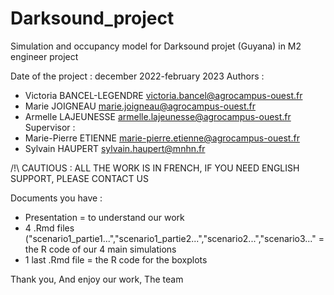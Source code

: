 # Darksound_project
Simulation and occupancy model for Darksound projet (Guyana) in M2 engineer project

Date of the project : december 2022-february 2023
Authors : 
- Victoria BANCEL-LEGENDRE victoria.bancel@agrocampus-ouest.fr
- Marie JOIGNEAU marie.joigneau@agrocampus-ouest.fr
- Armelle LAJEUNESSE armelle.lajeunesse@agrocampus-ouest.fr
Supervisor : 
- Marie-Pierre ETIENNE marie-pierre.etienne@agrocampus-ouest.fr
- Sylvain HAUPERT sylvain.haupert@mnhn.fr

/!\ CAUTIOUS : ALL THE WORK IS IN FRENCH, IF YOU NEED ENGLISH SUPPORT, PLEASE CONTACT US

Documents you have :
- Presentation = to understand our work
- 4 .Rmd files ("scenario1_partie1...","scenario1_partie2...","scenario2...","scenario3..." = the R code of our 4 main simulations
- 1 last .Rmd file = the R code for the boxplots

Thank you,
And enjoy our work,
The team
